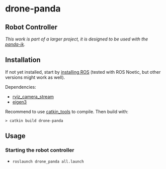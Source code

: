 drone-panda
===========
Robot Controller
----------------

*This work is part of a larger project, it is designed to be used with the
[panda-ik](https://github.com/emmanuel-senft/panda_ik).*

Installation
------------

If not yet installed, start by [installing
ROS](http://wiki.ros.org/ROS/Installation) (tested with ROS Noetic, but
other versions might work as well).

Dependencies:
- [rviz_camera_stream](https://github.com/lucasw/rviz_camera_stream)
- [eigen3](https://eigen.tuxfamily.org/dox/)

Recommend to use [catkin_tools](https://catkin-tools.readthedocs.io/en/latest/) to compile.
Then build with:

```
> catkin build drone-panda
```

Usage
-----

### Starting the robot controller 
- `roslaunch drone_panda all.launch`
